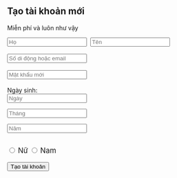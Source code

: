 <html>

<head></head>

<body>

<h2>Tạo tài khoản mới</h2>
<p>Miễn phí và luôn như vậy</p>

<form method="post" id="reg" name="reg">
            <input type="text" data-type="text" name="family" placeholder="Họ" required="1" class="newStyle4">&nbsp;
            <input type="text" data-type="text" name="name" placeholder="Tên" required="1" class="newStyle5"><br><br>
            <input type="text" data-type="text" name="email" placeholder="Số di động hoặc email" required="1"><br><br>
            <input type="password" data-type="text" name="psswd" placeholder="Mật khẩu mới" required="1"><br><br>
	    Ngày sinh:
	    <br>
	    <form action="/action_page_post.php" method="post">
            <input type="text" name="Ngày" required="" list="Ngày" placeholder="Ngày">
	    <datalist id="Ngày">
	    <option value="Ngày"></option>
	<option value="1"></option>
	<option value="2"></option>
	<option value="3"></option>
	<option value="4"></option>
	<option value="5"></option>
	<option value="6"></option>
	<option value="7"></option>
	<option value="8"></option>
	<option value="9"></option>
	<option value="10"></option>
	<option value="11"></option>
	<option value="12"></option>
	<option value="13"></option>
	<option value="14"></option>
	<option value="15"></option>
	<option value="16"></option>
	<option value="17"></option>
	<option value="18"></option>
	<option value="19"></option>
	<option value="20"></option>
	<option value="21"></option>
	<option value="22"></option>
	<option value="23"></option>
	<option value="24"></option>
	<option value="25"></option>
	<option value="26"></option>
	<option value="27"></option>
	<option value="28"></option>
	<option value="29"></option>
	<option value="30"></option>
	<option value="31"></option>
	</datalist>
	</form>
	<form action="/action_page_post.php" method="post">
            <input type="text" name="Tháng" required="" input="" list="Tháng" placeholder="Tháng">
	   <datalist id="Tháng">
	   <option value="Tháng"></option>
	<option value="1"></option>
	<option value="2"></option>
	<option value="3"></option>
	<option value="4"></option>
	<option value="5"></option>
	<option value="6"></option>
	<option value="7"></option>
	<option value="8"></option>
	<option value="9"></option>
	<option value="10"></option>
	<option value="11"></option>
	<option value="12"></option>
	</datalist>
	</form>
	<form action="/action_page_post.php" method="post">
           <input type="text" name="Năm" required="" list="Năm" placeholder="Năm">
	    <datalist id="Năm">
	    <option value="Năm"></option>
        <option value="1958"></option>
	<option value="1959"></option>
	<option value="1960"></option>
	<option value="1961"></option>
	<option value="1963"></option>
	<option value="1964"></option>
	<option value="1965"></option>
	<option value="1966"></option>
	<option value="1967"></option>
	<option value="1968"></option>
	<option value="1969"></option>
	<option value="1970"></option>
	<option value="1971"></option>
	<option value="1972"></option>
	<option value="1973"></option>
	<option value="1974"></option>
	<option value="1975"></option>
	<option value="1976"></option>
	<option value="1977"></option>
	<option value="1978"></option>
	<option value="1979"></option>
	<option value="1980"></option>
	<option value="1981"></option>
	<option value="1982"></option>
	<option value="1983"></option>
	<option value="1984"></option>
	<option value="1985"></option>
	<option value="1986"></option>
	<option value="1987"></option>
	<option value="1988"></option>
	<option value="1989"></option>
	<option value="1990"></option>
	<option value="1991"></option>
	<option value="1992"></option>
	<option value="1993"></option>
	<option value="1994"></option>
	<option value="1995"></option>
	<option value="1996"></option>
	<option value="1997"></option>
	<option value="1998"></option>
	<option value="1999"></option>
	<option value="2000"></option>
	<option value="2001"></option>
	<option value="2002"></option>
	<option value="2003"></option>
	<option value="2004"></option>
	<option value="2005"></option>
	<option value="2006"></option>
	<option value="2007"></option>
	<option value="2008"></option>
	<option value="2009"></option>
	<option value="2010"></option>
	<option value="2011"></option>
	<option value="2012"></option>
	<option value="2013"></option>
	<option value="2014"></option>
	<option value="2015"></option>
	<option value="2016"></option>
	<option value="2017"></option>
	</datalist>
	<br><br>
	</form>
        <input type="radio" name="sex" value="1">
        <label style="font-size: larger">Nữ</label>
        <input type="radio" name="sex" value="2">
        <label style="font-size: larger">Nam</label><br><br>
        <form> 
	<input type="submit" value="Tạo tài khoản">
</form>
</form>
